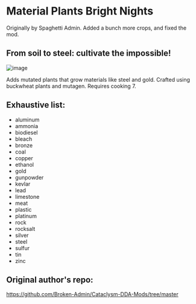 # Material Plants Bright Nights
Originally by Spaghetti Admin. Added a bunch more crops, and fixed the mod.

## From soil to steel: cultivate the impossible!
![image](https://github.com/user-attachments/assets/4aa0766d-3a25-4b78-85e0-7803f0d71fd5)

Adds mutated plants that grow materials like steel and gold. Crafted using buckwheat plants and mutagen. Requires cooking 7.


## Exhaustive list:
- aluminum
- ammonia
- biodiesel
- bleach
- bronze
- coal
- copper
- ethanol
- gold
- gunpowder
- kevlar
- lead
- limestone
- meat
- plastic
- platinum
- rock
- rocksalt
- silver
- steel
- sulfur
- tin
- zinc

## Original author's repo:
https://github.com/Broken-Admin/Cataclysm-DDA-Mods/tree/master
